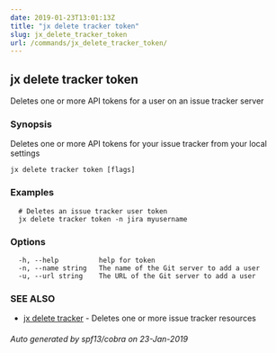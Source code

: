 ```yaml
---
date: 2019-01-23T13:01:13Z
title: "jx delete tracker token"
slug: jx_delete_tracker_token
url: /commands/jx_delete_tracker_token/
---
```

## jx delete tracker token

Deletes one or more API tokens for a user on an issue tracker server

### Synopsis

Deletes one or more API tokens for your issue tracker from your local settings

```
jx delete tracker token [flags]
```

### Examples

```
  # Deletes an issue tracker user token
  jx delete tracker token -n jira myusername
```

### Options

```
  -h, --help          help for token
  -n, --name string   The name of the Git server to add a user
  -u, --url string    The URL of the Git server to add a user
```

### SEE ALSO

* [jx delete tracker](/commands/jx_delete_tracker/)	 - Deletes one or more issue tracker resources

###### Auto generated by spf13/cobra on 23-Jan-2019
